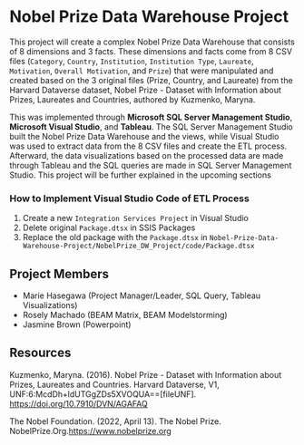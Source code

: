 # Nobel Prize Data Warehouse Project
This project will create a complex Nobel Prize Data Warehouse that consists of 8 dimensions and 3 facts. These dimensions and facts come from 8 CSV files (`Category`, `Country`, `Institution`, `Institution Type`, `Laureate`, `Motivation`, `Overall Motivation`, and `Prize`) that were manipulated and created based on the 3 original files (Prize, Country, and Laureate) from the Harvard Dataverse dataset, Nobel Prize - Dataset with Information about Prizes, Laureates and Countries, authored by Kuzmenko, Maryna.

This was implemented through **Microsoft SQL Server Management Studio**, **Microsoft Visual Studio**, and **Tableau**. The SQL Server Management Studio built the Nobel Prize Data Warehouse and the views, while Visual Studio was used to extract data from the 8 CSV files and create the ETL process. Afterward, the data visualizations based on the processed data are made through Tableau and the SQL queries are made in SQL Server Management Studio. This project will be further explained in the upcoming sections

### How to Implement Visual Studio Code of ETL Process
1. Create a new `Integration Services Project` in Visual Studio
2. Delete original `Package.dtsx` in SSIS Packages
3. Replace the old package with the `Package.dtsx` in `Nobel-Prize-Data-Warehouse-Project/NobelPrize_DW_Project/code/Package.dtsx`

## Project Members
- Marie Hasegawa (Project Manager/Leader, SQL Query, Tableau Visualizations)
- Rosely Machado (BEAM Matrix, BEAM Modelstorming)
- Jasmine Brown (Powerpoint)

## Resources
Kuzmenko, Maryna. (2016). Nobel Prize - Dataset with Information about Prizes, Laureates and Countries. Harvard Dataverse, V1, UNF:6:McdDh+ldUTGgZDs5XVOQUA==[fileUNF]. https://doi.org/10.7910/DVN/AGAFAQ

The Nobel Foundation. (2022, April 13). The Nobel Prize. NobelPrize.Org.https://www.nobelprize.org

